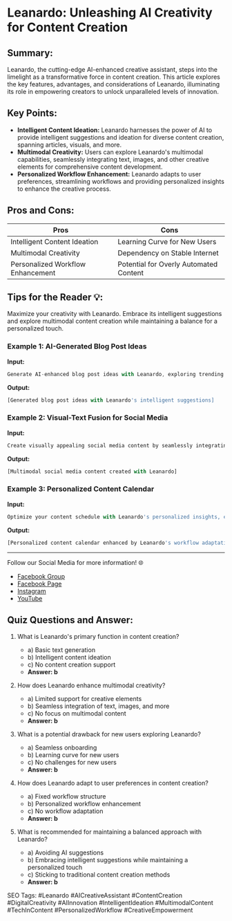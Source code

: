 # Leanardo: Unleashing AI Creativity for Content Creation

## Summary:
Leanardo, the cutting-edge AI-enhanced creative assistant, steps into the limelight as a transformative force in content creation. This article explores the key features, advantages, and considerations of Leanardo, illuminating its role in empowering creators to unlock unparalleled levels of innovation.

## Key Points:
- **Intelligent Content Ideation:** Leanardo harnesses the power of AI to provide intelligent suggestions and ideation for diverse content creation, spanning articles, visuals, and more.
- **Multimodal Creativity:** Users can explore Leanardo's multimodal capabilities, seamlessly integrating text, images, and other creative elements for comprehensive content development.
- **Personalized Workflow Enhancement:** Leanardo adapts to user preferences, streamlining workflows and providing personalized insights to enhance the creative process.

## Pros and Cons:

| Pros                          | Cons                                  |
|-------------------------------|---------------------------------------|
| Intelligent Content Ideation  | Learning Curve for New Users          |
| Multimodal Creativity         | Dependency on Stable Internet         |
| Personalized Workflow Enhancement| Potential for Overly Automated Content|

## Tips for the Reader 💡:
Maximize your creativity with Leanardo. Embrace its intelligent suggestions and explore multimodal content creation while maintaining a balance for a personalized touch.

### Example 1: AI-Generated Blog Post Ideas
**Input:**
```dart
Generate AI-enhanced blog post ideas with Leanardo, exploring trending topics and creative angles.
```
**Output:**
```dart
[Generated blog post ideas with Leanardo's intelligent suggestions]
```

### Example 2: Visual-Text Fusion for Social Media
**Input:**
```dart
Create visually appealing social media content by seamlessly integrating text and images with Leanardo's multimodal features.
```
**Output:**
```dart
[Multimodal social media content created with Leanardo]
```

### Example 3: Personalized Content Calendar
**Input:**
```dart
Optimize your content schedule with Leanardo's personalized insights, ensuring a well-balanced and engaging content calendar.
```
**Output:**
```dart
[Personalized content calendar enhanced by Leanardo's workflow adaptation]
```

<hr>

Follow our Social Media for more information! 🌐

- [Facebook Group](https://www.facebook.com/groups/trionxai)
- [Facebook Page](https://www.facebook.com/ai.trionxai)
- [Instagram](https://www.instagram.com/trionxai/)
- [YouTube](https://www.youtube.com/@robotdocs/)

## Quiz Questions and Answer:

1. What is Leanardo's primary function in content creation?
   - a) Basic text generation
   - b) Intelligent content ideation
   - c) No content creation support
   - **Answer: b**

2. How does Leanardo enhance multimodal creativity?
   - a) Limited support for creative elements
   - b) Seamless integration of text, images, and more
   - c) No focus on multimodal content
   - **Answer: b**

3. What is a potential drawback for new users exploring Leanardo?
   - a) Seamless onboarding
   - b) Learning curve for new users
   - c) No challenges for new users
   - **Answer: b**

4. How does Leanardo adapt to user preferences in content creation?
   - a) Fixed workflow structure
   - b) Personalized workflow enhancement
   - c) No workflow adaptation
   - **Answer: b**

5. What is recommended for maintaining a balanced approach with Leanardo?
   - a) Avoiding AI suggestions
   - b) Embracing intelligent suggestions while maintaining a personalized touch
   - c) Sticking to traditional content creation methods
   - **Answer: b**

SEO Tags: #Leanardo #AICreativeAssistant #ContentCreation #DigitalCreativity #AIInnovation #IntelligentIdeation #MultimodalContent #TechInContent #PersonalizedWorkflow #CreativeEmpowerment